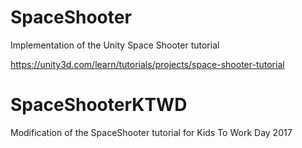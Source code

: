 # SpaceShooter

Implementation of the Unity Space Shooter tutorial

https://unity3d.com/learn/tutorials/projects/space-shooter-tutorial

# SpaceShooterKTWD

Modification of the SpaceShooter tutorial for Kids To Work Day 2017
